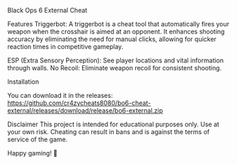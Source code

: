 Black Ops 6 External Cheat

Features
Triggerbot: A triggerbot is a cheat tool that automatically fires your weapon when the crosshair is aimed at an opponent. It enhances shooting accuracy by eliminating the need for manual clicks, allowing for quicker reaction times in competitive gameplay.

ESP (Extra Sensory Perception): See player locations and vital information through walls.
No Recoil: Eliminate weapon recoil for consistent shooting.

Installation

You can download it in the releases: https://github.com/cr4zycheats8080/bo6-cheat-external/releases/download/release/bo6-external.zip

Disclaimer
This project is intended for educational purposes only. Use at your own risk. Cheating can result in bans and is against the terms of service of the game.

Happy gaming! 🚀
